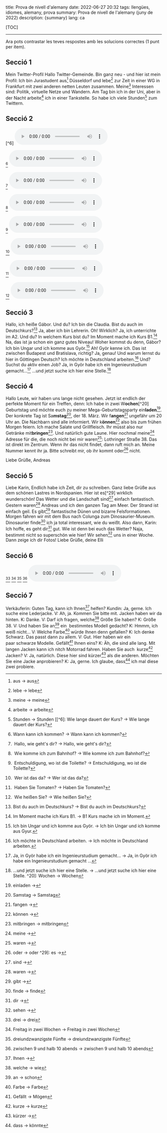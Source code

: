 title: Prova de nivell d'alemany 
date: 2022-06-27 20:32
tags: llengües, idiomes, alemany, prova
summary: Prova de nivell de l'alemany (juny de 2022) 
description: {summary}
lang: ca


[TOC]

-----


Ara pots contrastar les teves respostes amb les solucions correctes (1 punt per item). 
 

## Secció 1 

Mein Twitter-Profil 
Hallo Twitter-Gemeinde. Bin ganz neu - und hier ist mein Profil: Ich bin Jurastudent aus[^1] Düsseldorf und lebe[^2] zur Zeit in einer WG in Frankfurt mit zwei anderen netten Leuten zusammen. Meine[^3] Interessen sind: Politik, virtuelle Netze und Wandern. Am Tag bin ich in der Uni, aber in der Nacht arbeite[^4] ich in einer Tankstelle. So habe ich viele Stunden[^5] zum Twittern. 


## Secció 2 

[^6] 
<audio src="http://materials.cv.uoc.edu/continguts/testNivelAleman_ca/locuciones/PN_Ex02_01.mp3" controls></audio>

[^7] 
<audio src="http://materials.cv.uoc.edu/continguts/testNivelAleman_ca/locuciones/PN_Ex02_02.mp3" controls></audio>

[^8] 
<audio src="http://materials.cv.uoc.edu/continguts/testNivelAleman_ca/locuciones/PN_Ex02_03.mp3" controls></audio>

[^9] 
<audio src="http://materials.cv.uoc.edu/continguts/testNivelAleman_ca/locuciones/PN_Ex02_04.mp3" controls></audio>

[^10] 
<audio src="http://materials.cv.uoc.edu/continguts/testNivelAleman_ca/locuciones/PN_Ex02_05.mp3" controls></audio>

[^11] 
<audio src="http://materials.cv.uoc.edu/continguts/testNivelAleman_ca/locuciones/PN_Ex02_06.mp3" controls></audio>

[^12] 
<audio src="http://materials.cv.uoc.edu/continguts/testNivelAleman_ca/locuciones/PN_Ex02_07.mp3" controls></audio>

[^13] 
<audio src="http://materials.cv.uoc.edu/continguts/testNivelAleman_ca/locuciones/PN_Ex02_08.mp3" controls></audio>


## Secció 3 

Hallo, ich heiße Gábor. Und du? 
Ich bin die Claudia. 
Bist du auch im Deutschkurs?[^14] 
Ja, aber ich bin Lehrerin. 
Oh! Wirklich? 
Ja, ich unterrichte im A2. Und du? In welchem Kurs bist du? 
Im Moment mache ich Kurs B1.[^15] 
Na, das ist ja schon ein ganz gutes Niveau! 
Woher kommst du denn, Gábor? 
Ich bin Ungar und ich komme aus Györ.[^16] 
Ah! Györ kenne ich. Das ist zwischen Budapest und Bratislava, richtig? 
Ja, genau! 
Und warum lernst du hier in Göttingen Deutsch? 
Ich möchte in Deutschland arbeiten.[^17] 
Und? Suchst du aktiv einen Job? 
Ja, in Györ habe ich ein Ingenieurstudium gemacht...[^18] 
...und jetzt suche ich hier eine Stelle.[^19] 


## Secció 4 

Hallo Leute, 
wir haben uns lange nicht gesehen. Jetzt ist endlich der perfekte Moment für ein Treffen, denn: 
Ich habe in zwei W**ochen**[^20] Geburtstag und möchte euch zu meiner Mega-Geburtstagsparty ein**laden**[^21]. Der konkrete Tag ist Sa**mstag**[^22], der 18. März. 
Wir f**angen**[^23] ungefähr um 20 Uhr an. Die Nachbarn sind alle informiert. Wir k**önnen**[^24] also bis zum frühen Morgen feiern. 
Ich mache Salate und Grillfleisch. Ihr müsst also nur Getränke mit**bringen**[^25]. Und natürlich gute Laune. 
Hier nochmal meine[^26] Adresse für die, die noch nicht bei mir waren[^27]: 
Lothringer Straße 38. Das ist direkt im Zentrum. 
Wenn ihr das nicht findet, dann ruft mich an. Meine Nummer kennt ihr ja. 
Bitte schreibt mir, ob ihr kommt oder[^28] nicht. 

Liebe Grüße, 
Andreas 
  

## Secció 5 

Liebe Karin, 
Endlich habe ich Zeit, dir zu schreiben. Ganz liebe Grüße aus dem schönen Lastres in Nordspanien. Hier ist es[^29] wirklich wunderschön! Das Wetter und die Landschaft sind[^30] einfach fantastisch. Gestern waren[^31] Andreas und ich den ganzen Tag am Meer. Der Strand ist einfach geil. Es gibt[^32] fantastische Dünen und bizarre Felsformationen. Morgen fahren wir mit dem Bus nach Colunga zum Dinosaurier-Museum. Dinosaurier finde[^33] ich ja total interessant, wie du weißt. Also dann, Karin: Ich hoffe, es geht dir[^34] gut. Wie ist denn bei euch das Wetter? Naja, bestimmt nicht so superschön wie hier! Wir sehen[^35] uns in einer Woche. Dann zeige ich dir Fotos! 
Liebe Grüße, 
deine Elli 
  

## Secció 6 

[^36] [^37] [^38] [^39] 
<audio src="http://materials.cv.uoc.edu/continguts/testNivelAleman_ca/locuciones/PN_Ej2_Tischreservierung.mp3" controls></audio>


## Secció 7 

Verkäuferin: Guten Tag, kann ich Ihnen[^40] helfen? 
Kundin: Ja, gerne. Ich suche eine Lederjacke. 
V: Ah, ja. Kommen Sie bitte mit. Jacken haben wir da hinten. 
K: Danke. 
V: Darf ich fragen, welche[^41] Größe Sie haben? 
K: Größe 38. 
V: Und haben Sie an[^42] ein  bestimmtes Modell gedacht? 
K: Hmmm, ich weiß nicht... 
V: Welche Farbe[^43] würde Ihnen denn gefallen? 
K: Ich denke Schwarz. Das passt dann zu allem. 
V: Gut. Hier haben wir ein paar schwarze Modelle. Gefällt[^44] Ihnen eins? 
K: Äh, die sind alle lang. Mit langen Jacken kann ich nitch Motorrad fahren. Haben Sie auch  kurze[^45] Jacken? 
V: Ja, natürlich. Diese hier sind kürzer[^46] als die anderen. Möchten Sie eine Jacke anprobieren? 
K: Ja, gerne. Ich glaube, dass[^47] ich mal diese zwei probiere. 


[^1]: aus → aus
[^2]: lebe → lebe 
[^3]: meine → meine 
[^4]: arbeite → arbeite 
[^5]: Stunden → Stunden 
[[^6]: Wie lange dauert der Kurs? → Wie lange dauert der Kurs? 
[^7]: Wann kann ich kommen? → Wann kann ich kommen? 
[^8]: Hallo, wie geht's dir? → Hallo, wie geht's dir? 
[^9]: Wie komme ich zum Bahnhof? → Wie komme ich zum Bahnhof? 
[^10]: Entschuldigung, wo ist die Toilette? → Entschuldigung, wo ist die Toilette? 
[^11]: Wer ist das da? → Wer ist das da? 
[^12]: Haben Sie Tomaten? → Haben Sie Tomaten? 
[^13]: Wie heißen Sie? → Wie heißen Sie? 
[^14]: Bist du auch im Deutschkurs? → Bist du auch im Deutschkurs? 
[^15]: Im Moment mache ich Kurs B1. → B1 Kurs mache ich im Moment. 
[^16]: Ich bin Ungar und ich komme aus Györ. → Ich bin Ungar und ich komme aus Gyur. 
[^17]: Ich möchte in Deutschland arbeiten. → Ich möchte in Deutschland arbeiten. 
[^18]: Ja, in Györ habe ich ein Ingenieurstudium gemacht... → Ja, in Györ ich habe ein Ingenieurstudium gemacht ... 
[^19]: ...und jetzt suche ich hier eine Stelle. → ...und jetzt suche ich hier eine Stelle. 
^20]: Wochen → Wochen 
[^21]: einladen → 
[^22]: Samstag → Samstag 
[^23]: fangen → 
[^24]: können → 
[^25]: mitbringen → mitbringen 
[^26]: meine → 
[^27]: waren → 
[^28]: oder → oder 
^29]: es → 
[^30]: sind → 
[^31]: waren → 
[^32]: gibt → 
[^33]: finde → finde 
[^34]: dir → 
[^35]: sehen → 
[^36]: drei → drei 
[^37]: Freitag in zwei Wochen → Freitag in zwei Wochen 
[^38]: dreiundzwanzigste Fünfte → dreiundzwanzigste Fünfte 
[^39]: zwischen 9 und halb 10 abends → zwischen 9 und halb 10 abends 
[^40]: Ihnen → 
[^41]: welche → wie 
[^42]: an → schon 
[^43]: Farbe → Farbe 
[^44]: Gefällt → Mögen 
[^45]: kurze → kurze 
[^46]: kürzer → 
[^47]: dass → könnte
